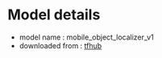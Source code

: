 # Model details

* model name : mobile_object_localizer_v1
* downloaded from : [tfhub](https://tfhub.dev/google/object_detection/mobile_object_localizer_v1/1)



